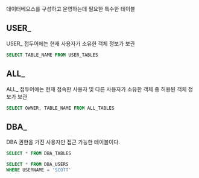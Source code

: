 데이터베으스를 구성하고 운영하는데 필요한 특수한 테이블

## USER_

USER_ 접두어에는 현재 사용자가 소유한 객체 정보가 보관

```sql
SELECT TABLE_NAME FROM USER_TABLES 
```

## ALL_

ALL_ 접두어에는 현재 접속한 사용자 및 다른 사용자가 소유한 객체 중 허용된 객체 정보가 보관

```sql
SELECT OWNER, TABLE_NAME FROM ALL_TABLES
```

## DBA_

DBA 권한을 가진 사용자만 접근 가능한 테이블이다.

```sql
SELECT * FROM DBA_TABLES
```

```sql
SELECT * FROM DBA_USERS
WHERE USERNAME = 'SCOTT'
```
